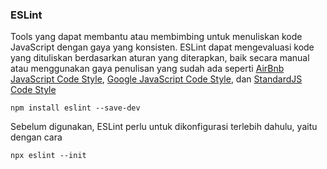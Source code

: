 ### ESLint

Tools yang dapat membantu atau membimbing untuk menuliskan kode JavaScript dengan gaya yang konsisten. ESLint dapat mengevaluasi kode yang dituliskan berdasarkan aturan yang diterapkan, baik secara manual atau menggunakan gaya penulisan yang sudah ada seperti [AirBnb JavaScript Code Style](https://github.com/airbnb/javascript), [Google JavaScript Code Style](https://google.github.io/styleguide/jsguide.html), dan [StandardJS Code Style](https://standardjs.com/)

```
npm install eslint --save-dev
```

Sebelum digunakan, ESLint perlu untuk dikonfigurasi terlebih dahulu, yaitu dengan cara 

```
npx eslint --init
```


